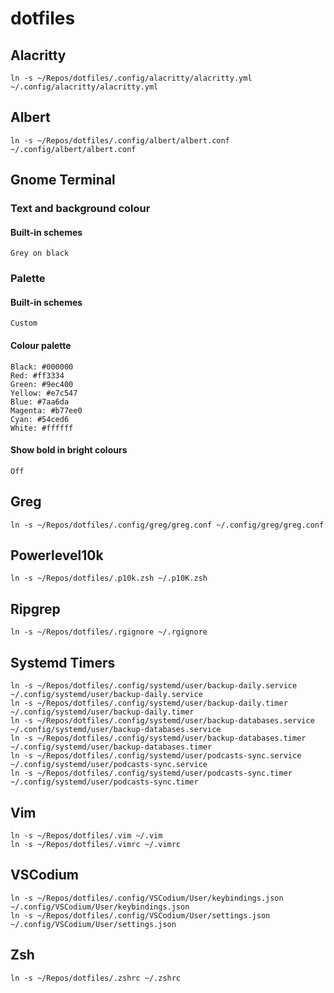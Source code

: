 # dotfiles

## Alacritty

```
ln -s ~/Repos/dotfiles/.config/alacritty/alacritty.yml ~/.config/alacritty/alacritty.yml
```

## Albert

```
ln -s ~/Repos/dotfiles/.config/albert/albert.conf ~/.config/albert/albert.conf
```

## Gnome Terminal

### Text and background colour

#### Built-in schemes

```
Grey on black
```

### Palette

#### Built-in schemes

```
Custom
```

#### Colour palette

```
Black: #000000
Red: #ff3334
Green: #9ec400
Yellow: #e7c547
Blue: #7aa6da
Magenta: #b77ee0
Cyan: #54ced6
White: #ffffff
```

#### Show bold in bright colours

```
Off
```

## Greg

```
ln -s ~/Repos/dotfiles/.config/greg/greg.conf ~/.config/greg/greg.conf
```

## Powerlevel10k

```
ln -s ~/Repos/dotfiles/.p10k.zsh ~/.p10K.zsh
```

## Ripgrep

```
ln -s ~/Repos/dotfiles/.rgignore ~/.rgignore
```

## Systemd Timers

```
ln -s ~/Repos/dotfiles/.config/systemd/user/backup-daily.service ~/.config/systemd/user/backup-daily.service
ln -s ~/Repos/dotfiles/.config/systemd/user/backup-daily.timer ~/.config/systemd/user/backup-daily.timer
ln -s ~/Repos/dotfiles/.config/systemd/user/backup-databases.service ~/.config/systemd/user/backup-databases.service
ln -s ~/Repos/dotfiles/.config/systemd/user/backup-databases.timer ~/.config/systemd/user/backup-databases.timer
ln -s ~/Repos/dotfiles/.config/systemd/user/podcasts-sync.service ~/.config/systemd/user/podcasts-sync.service
ln -s ~/Repos/dotfiles/.config/systemd/user/podcasts-sync.timer ~/.config/systemd/user/podcasts-sync.timer
```

## Vim

```
ln -s ~/Repos/dotfiles/.vim ~/.vim
ln -s ~/Repos/dotfiles/.vimrc ~/.vimrc
```

## VSCodium

```
ln -s ~/Repos/dotfiles/.config/VSCodium/User/keybindings.json ~/.config/VSCodium/User/keybindings.json
ln -s ~/Repos/dotfiles/.config/VSCodium/User/settings.json ~/.config/VSCodium/User/settings.json
```

## Zsh

```
ln -s ~/Repos/dotfiles/.zshrc ~/.zshrc
```
